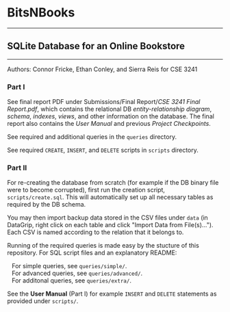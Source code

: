 # BitsNBooks
---
## SQLite Database for an Online Bookstore
---
Authors: Connor Fricke, Ethan Conley, and Sierra Reis for CSE 3241

### Part I

See final report PDF under Submissions/Final Report/_CSE 3241 Final Report.pdf_, which contains the relational DB _entity-relationship diagram_, _schema_, _indexes_, _views_, and other information on the database. The final report also contains the _User Manual_ and previous _Project Checkpoints_.

See required and additional queries in the `queries` directory.

See required `CREATE`, `INSERT`, and `DELETE` scripts in `scripts` directory.

### Part II

For re-creating the database from scratch (for example if the DB binary file were to become corrupted), first run the creation script, `scripts/create.sql`. This will automatically set up all necessary tables as required by the DB schema. 

You may then import backup data stored in the CSV files under `data` (in DataGrip, right click on each table and click "Import Data from File(s)..."). Each CSV is named according to the relation that it belongs to.

Running of the required queries is made easy by the stucture of this repository. For SQL script files and an explanatory README:

&ensp; For simple queries, see `queries/simple/`.\
&ensp; For advanced queries, see `queries/advanced/`.\
&ensp; For additonal queries, see `queries/extra/`.

See the __User Manual__ (Part I)  for example `INSERT` and `DELETE` statements as provided under `scripts/`.

